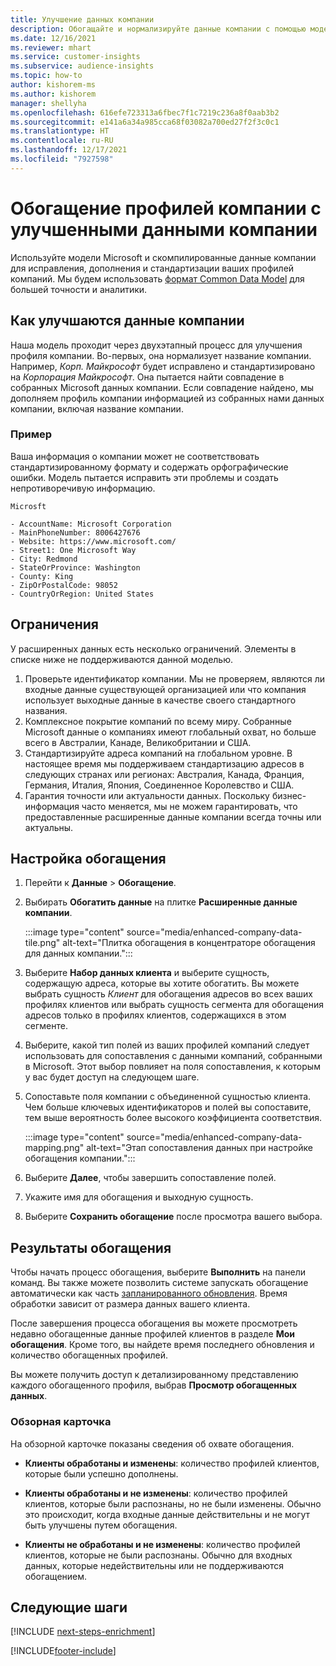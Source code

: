 ```yaml
---
title: Улучшение данных компании
description: Обогащайте и нормализируйте данные компании с помощью моделей Microsoft.
ms.date: 12/16/2021
ms.reviewer: mhart
ms.service: customer-insights
ms.subservice: audience-insights
ms.topic: how-to
author: kishorem-ms
ms.author: kishorem
manager: shellyha
ms.openlocfilehash: 616efe723313a6fbec7f1c7219c236a8f0aab3b2
ms.sourcegitcommit: e141a6a34a985cca68f03082a700ed27f2f3c0c1
ms.translationtype: HT
ms.contentlocale: ru-RU
ms.lasthandoff: 12/17/2021
ms.locfileid: "7927598"
---
```

# <a name="enrichment-of-company-profiles-with-enhanced-company-data"></a>Обогащение профилей компании с улучшенными данными компании

Используйте модели Microsoft и скомпилированные данные компании для исправления, дополнения и стандартизации ваших профилей компаний. Мы будем использовать [формат Common Data Model](/common-data-model/schema/core/applicationcommon/account) для большей точности и аналитики.

## <a name="how-we-enhance-company-data"></a>Как улучшаются данные компании

Наша модель проходит через двухэтапный процесс для улучшения профиля компании. Во-первых, она нормализует название компании. Например, *Корп. Майкрософт* будет исправлено и стандартизировано на *Корпорация Майкрософт*. Она пытается найти совпадение в собранных Microsoft данных компании. Если совпадение найдено, мы дополняем профиль компании информацией из собранных нами данных компании, включая название компании.


### <a name="example"></a>Пример

Ваша информация о компании может не соответствовать стандартизированному формату и содержать орфографические ошибки. Модель пытается исправить эти проблемы и создать непротиворечивую информацию.

```Input
Microsft
```

```Output
- AccountName: Microsoft Corporation
- MainPhoneNumber: 8006427676
- Website: https://www.microsoft.com/
- Street1: One Microsoft Way
- City: Redmond
- StateOrProvince: Washington
- County: King
- ZipOrPostalCode: 98052
- CountryOrRegion: United States
```

## <a name="limitations"></a>Ограничения

У расширенных данных есть несколько ограничений. Элементы в списке ниже не поддерживаются данной моделью.

1.  Проверьте идентификатор компании. Мы не проверяем, являются ли входные данные существующей организацией или что компания использует выходные данные в качестве своего стандартного названия.
2.  Комплексное покрытие компаний по всему миру. Собранные Microsoft данные о компаниях имеют глобальный охват, но больше всего в Австралии, Канаде, Великобритании и США.
3.  Стандартизируйте адреса компаний на глобальном уровне. В настоящее время мы поддерживаем стандартизацию адресов в следующих странах или регионах: Австралия, Канада, Франция, Германия, Италия, Япония, Соединенное Королевство и США.
4.  Гарантия точности или актуальности данных. Поскольку бизнес-информация часто меняется, мы не можем гарантировать, что предоставленные расширенные данные компании всегда точны или актуальны.

## <a name="configure-the-enrichment"></a>Настройка обогащения

1. Перейти к **Данные** > **Обогащение**.

1. Выбирать **Обогатить данные** на плитке **Расширенные данные компании**.

   :::image type="content" source="media/enhanced-company-data-tile.png" alt-text="Плитка обогащения в концентраторе обогащения для данных компании.":::

1. Выберите **Набор данных клиента** и выберите сущность, содержащую адреса, которые вы хотите обогатить. Вы можете выбрать сущность *Клиент* для обогащения адресов во всех ваших профилях клиентов или выбрать сущность сегмента для обогащения адресов только в профилях клиентов, содержащихся в этом сегменте.

1. Выберите, какой тип полей из ваших профилей компаний следует использовать для сопоставления с данными компаний, собранными в Microsoft. Этот выбор повлияет на поля сопоставления, к которым у вас будет доступ на следующем шаге.

1.  Сопоставьте поля компании с объединенной сущностью клиента. Чем больше ключевых идентификаторов и полей вы сопоставите, тем выше вероятность более высокого коэффициента соответствия.

    :::image type="content" source="media/enhanced-company-data-mapping.png" alt-text="Этап сопоставления данных при настройке обогащения компании.":::

1. Выберите **Далее**, чтобы завершить сопоставление полей.

1. Укажите имя для обогащения и выходную сущность.

1. Выберите **Сохранить обогащение** после просмотра вашего выбора.

## <a name="enrichment-results"></a>Результаты обогащения

Чтобы начать процесс обогащения, выберите **Выполнить** на панели команд. Вы также можете позволить системе запускать обогащение автоматически как часть [запланированного обновления](system.md#schedule-tab). Время обработки зависит от размера данных вашего клиента.

После завершения процесса обогащения вы можете просмотреть недавно обогащенные данные профилей клиентов в разделе **Мои обогащения**. Кроме того, вы найдете время последнего обновления и количество обогащенных профилей.

Вы можете получить доступ к детализированному представлению каждого обогащенного профиля, выбрав **Просмотр обогащенных данных**.

### <a name="overview-card"></a>Обзорная карточка

На обзорной карточке показаны сведения об охвате обогащения. 

* **Клиенты обработаны и изменены**: количество профилей клиентов, которые были успешно дополнены.

* **Клиенты обработаны и не изменены**: количество профилей клиентов, которые были распознаны, но не были изменены. Обычно это происходит, когда входные данные действительны и не могут быть улучшены путем обогащения.

* **Клиенты не обработаны и не изменены**: количество профилей клиентов, которые не были распознаны. Обычно для входных данных, которые недействительны или не поддерживаются обогащением.

## <a name="next-steps"></a>Следующие шаги

[!INCLUDE [next-steps-enrichment](../includes/next-steps-enrichment.md)]

[!INCLUDE[footer-include](../includes/footer-banner.md)]
